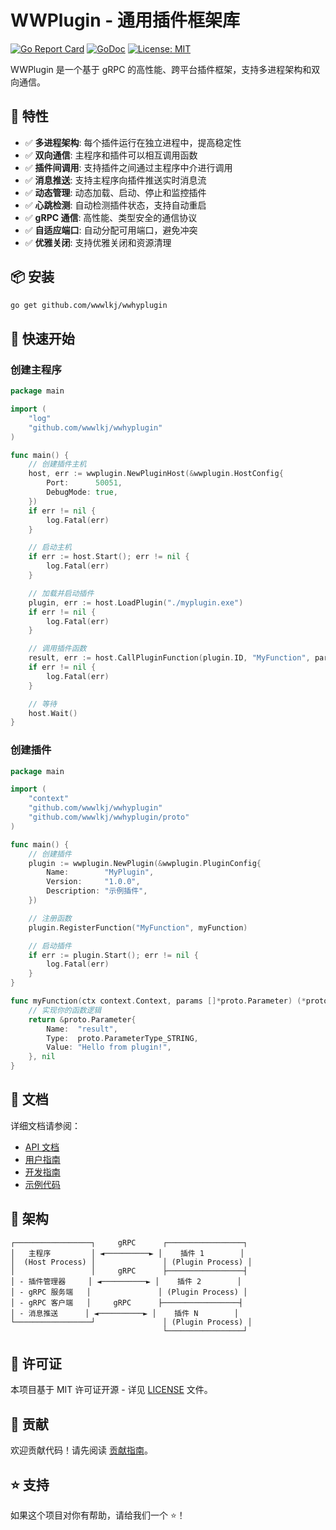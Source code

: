 # WWPlugin - 通用插件框架库

[![Go Report Card](https://goreportcard.com/badge/github.com/wwwlkj/wwhyplugin)](https://goreportcard.com/report/github.com/wwwlkj/wwhyplugin)
[![GoDoc](https://godoc.org/github.com/wwwlkj/wwhyplugin?status.svg)](https://godoc.org/github.com/wwwlkj/wwhyplugin)
[![License: MIT](https://img.shields.io/badge/License-MIT-yellow.svg)](https://opensource.org/licenses/MIT)

WWPlugin 是一个基于 gRPC 的高性能、跨平台插件框架，支持多进程架构和双向通信。

## 🚀 特性

- ✅ **多进程架构**: 每个插件运行在独立进程中，提高稳定性
- ✅ **双向通信**: 主程序和插件可以相互调用函数
- ✅ **插件间调用**: 支持插件之间通过主程序中介进行调用
- ✅ **消息推送**: 支持主程序向插件推送实时消息流
- ✅ **动态管理**: 动态加载、启动、停止和监控插件
- ✅ **心跳检测**: 自动检测插件状态，支持自动重启
- ✅ **gRPC 通信**: 高性能、类型安全的通信协议
- ✅ **自适应端口**: 自动分配可用端口，避免冲突
- ✅ **优雅关闭**: 支持优雅关闭和资源清理

## 📦 安装

```bash
go get github.com/wwwlkj/wwhyplugin
```

## 🎯 快速开始

### 创建主程序

```go
package main

import (
    "log"
    "github.com/wwwlkj/wwhyplugin"
)

func main() {
    // 创建插件主机
    host, err := wwplugin.NewPluginHost(&wwplugin.HostConfig{
        Port:      50051,
        DebugMode: true,
    })
    if err != nil {
        log.Fatal(err)
    }

    // 启动主机
    if err := host.Start(); err != nil {
        log.Fatal(err)
    }

    // 加载并启动插件
    plugin, err := host.LoadPlugin("./myplugin.exe")
    if err != nil {
        log.Fatal(err)
    }

    // 调用插件函数
    result, err := host.CallPluginFunction(plugin.ID, "MyFunction", params)
    if err != nil {
        log.Fatal(err)
    }

    // 等待
    host.Wait()
}
```

### 创建插件

```go
package main

import (
    "context"
    "github.com/wwwlkj/wwhyplugin"
    "github.com/wwwlkj/wwhyplugin/proto"
)

func main() {
    // 创建插件
    plugin := wwplugin.NewPlugin(&wwplugin.PluginConfig{
        Name:        "MyPlugin",
        Version:     "1.0.0",
        Description: "示例插件",
    })

    // 注册函数
    plugin.RegisterFunction("MyFunction", myFunction)

    // 启动插件
    if err := plugin.Start(); err != nil {
        log.Fatal(err)
    }
}

func myFunction(ctx context.Context, params []*proto.Parameter) (*proto.Parameter, error) {
    // 实现你的函数逻辑
    return &proto.Parameter{
        Name:  "result",
        Type:  proto.ParameterType_STRING,
        Value: "Hello from plugin!",
    }, nil
}
```

## 📖 文档

详细文档请参阅：
- [API 文档](https://godoc.org/github.com/wwwlkj/wwhyplugin)
- [用户指南](docs/user-guide.md)
- [开发指南](docs/developer-guide.md)
- [示例代码](examples/)

## 🔧 架构

```
┌─────────────────┐     gRPC      ┌─────────────────┐
│   主程序         │ ◄──────────► │    插件 1        │
│  (Host Process) │               │ (Plugin Process) │
│                 │     gRPC      ├─────────────────┤
│ - 插件管理器     │ ◄──────────► │    插件 2        │
│ - gRPC 服务端   │               │ (Plugin Process) │
│ - gRPC 客户端   │     gRPC      ├─────────────────┤
│ - 消息推送      │ ◄──────────► │    插件 N        │
└─────────────────┘               │ (Plugin Process) │
                                  └─────────────────┘
```

## 📝 许可证

本项目基于 MIT 许可证开源 - 详见 [LICENSE](LICENSE) 文件。

## 🤝 贡献

欢迎贡献代码！请先阅读 [贡献指南](CONTRIBUTING.md)。

## ⭐ 支持

如果这个项目对你有帮助，请给我们一个 ⭐！